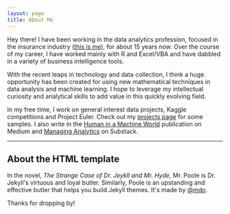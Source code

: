 ```yaml
---
layout: page
title: About Me
---
```


Hey there! I have been working in the data analytics profession, focused in the insurance industry ([this is me](https://www.linkedin.com/in/wjanet)), for about 15 years now. Over the course of my career, I have worked mainly with R and Excel/VBA and have dabbled in a variety of business intelligence tools.

With the recent leaps in technology and data collection, I think a huge opportunity has been created for using new mathematical techniques in data analysis and machine learning. I hope to leverage my intellectual curiosity and analytical skills to add value in this quickly evolving field. 

In my free time, I work on general interest data projects, Kaggle competitions and Project Euler. Check out my [projects page](/projects) for some samples. I also write in the [Human in a Machine World](https://t.co/on0aJhvp63) publication on Medium and [Managing Analytics](https://daal.substack.com/) on Substack. 

---

## About the HTML template

In the novel, *The Strange Case of Dr. Jeykll and Mr. Hyde*, Mr. Poole is Dr. Jekyll's virtuous and loyal butler. Similarly, Poole is an upstanding and effective butler that helps you build Jekyll themes. It's made by [@mdo](https://twitter.com/mdo).

Thanks for dropping by!
